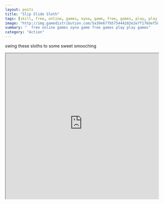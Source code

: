 ```yaml
---
layout: posts
title: "Slip Slide Sloth"
tags: [skill, free, online, games, oyna, game, free, games, play, play, games]
image: "http://img.gamedistribution.com/5a39e677b575444282e2e7f176def58a.jpg"
summary: "  free online games oyna game free games play play games"
category: "Action"
---
```


swing these sloths to some sweet smooching

<iframe width="100%" height="480px;" src="http://flash.gamedistribution.com?game=5a39e677b575444282e2e7f176def58a"></iframe>